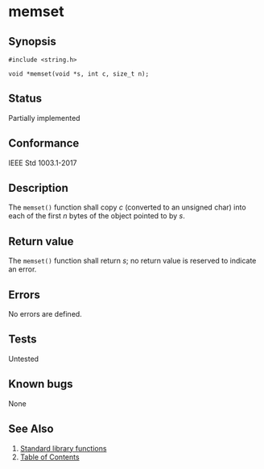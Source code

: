 # memset

## Synopsis

`#include <string.h>`

`void *memset(void *s, int c, size_t n);`

## Status

Partially implemented

## Conformance

IEEE Std 1003.1-2017

## Description

The `memset()` function shall copy _c_ (converted to an unsigned char) into each of the first _n_ bytes of the object
pointed to by _s_.

## Return value

The `memset()` function shall return _s_; no return value is reserved to indicate an error.

## Errors

No errors are defined.

## Tests

Untested

## Known bugs

None

## See Also

1. [Standard library functions](../README.md)
2. [Table of Contents](../../../README.md)

